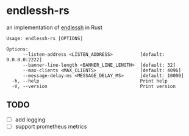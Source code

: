 # endlessh-rs

an implementation of [endlessh](https://nullprogram.com/blog/2019/03/22/) in Rust

```
Usage: endlessh-rs [OPTIONS]

Options:
      --listen-address <LISTEN_ADDRESS>          [default: 0.0.0.0:2222]
      --banner-line-length <BANNER_LINE_LENGTH>  [default: 32]
      --max-clients <MAX_CLIENTS>                [default: 4096]
      --message-delay-ms <MESSAGE_DELAY_MS>      [default: 10000]
  -h, --help                                     Print help
  -V, --version                                  Print version
```

## TODO

- [ ] add logging
- [ ] support prometheus metrics
